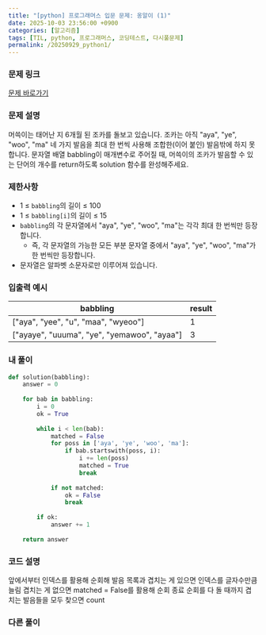 ```yaml
---
title: "[python] 프로그래머스 입문 문제: 옹알이 (1)"
date: 2025-10-03 23:56:00 +0900   
categories: [알고리즘]                 
tags: [TIL, python, 프로그래머스, 코딩테스트, 다시풀문제]
permalink: /20250929_python1/      
---
```


### 문제 링크

[문제 바로가기](https://school.programmers.co.kr/learn/courses/30/lessons/120956)

### 문제 설명

머쓱이는 태어난 지 6개월 된 조카를 돌보고 있습니다. 조카는 아직 "aya", "ye", "woo", "ma" 네 가지 발음을 최대 한 번씩 사용해 조합한(이어 붙인) 발음밖에 하지 못합니다. 문자열 배열 babbling이 매개변수로 주어질 때, 머쓱이의 조카가 발음할 수 있는 단어의 개수를 return하도록 solution 함수를 완성해주세요.



### 제한사항

- 1 ≤ `babbling`의 길이 ≤ 100
- 1 ≤ `babbling[i]`의 길이 ≤ 15
- `babbling`의 각 문자열에서 "aya", "ye", "woo", "ma"는 각각 최대 한 번씩만 등장합니다.
    - 즉, 각 문자열의 가능한 모든 부분 문자열 중에서 "aya", "ye", "woo", "ma"가 한 번씩만 등장합니다.
- 문자열은 알파벳 소문자로만 이루어져 있습니다.



### 입출력 예시

| babbling |  result |
| --- |  --- |
| ["aya", "yee", "u", "maa", "wyeoo"] | 1 | 
| ["ayaye", "uuuma", "ye", "yemawoo", "ayaa"] | 3 |



### 내 풀이

```python
def solution(babbling):
    answer = 0
    
    for bab in babbling:
        i = 0
        ok = True
        
        while i < len(bab):
            matched = False
            for poss in ['aya', 'ye', 'woo', 'ma']:
                if bab.startswith(poss, i):
                    i += len(poss)
                    matched = True
                    break
            
            if not matched:
                ok = False
                break
                
        if ok:        
            answer += 1
                    
    return answer
```


### 코드 설명
앞에서부터 인덱스를 활용해 순회해 발음 목록과 겹치는 게 있으면 인덱스를 글자수만큼 늘림
겹치는 게 없으면 matched = False를 활용해 순회 종료
순회를 다 돌 때까지 겹치는 발음들을 모두 찾으면 count 



### 다른 풀이
